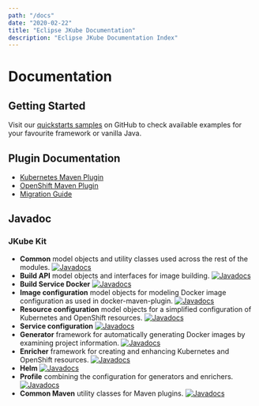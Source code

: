 ```yaml
---
path: "/docs"
date: "2020-02-22"
title: "Eclipse JKube Documentation"
description: "Eclipse JKube Documentation Index"
---
```

<div class="hero">
<div class="hero-content">

# Documentation

</div>
</div>

## Getting Started

Visit our [quickstarts samples](https://github.com/eclipse/jkube/tree/master/quickstarts) on GitHub to check
available examples for your favourite framework or vanilla Java.

## Plugin Documentation

* [Kubernetes Maven Plugin](/docs/kubernetes-maven-plugin)
* [OpenShift Maven Plugin](/docs/openshift-maven-plugin)
* [Migration Guide](/docs/migration-guide)

## Javadoc

### JKube Kit
* **Common** model objects and utility classes used across the rest of the modules.
[![Javadocs](http://www.javadoc.io/badge/org.eclipse.jkube/jkube-kit-common.svg?color=blue)
](http://www.javadoc.io/doc/org.eclipse.jkube/jkube-kit-common)
* **Build API** model objects and interfaces for image building.
[![Javadocs](http://www.javadoc.io/badge/org.eclipse.jkube/jkube-kit-build-api.svg?color=blue)
](http://www.javadoc.io/doc/org.eclipse.jkube/jkube-kit-build-api)
* **Build Service Docker**
[![Javadocs](http://www.javadoc.io/badge/org.eclipse.jkube/jkube-kit-build-service-docker.svg?color=blue)
](http://www.javadoc.io/doc/org.eclipse.jkube/jkube-kit-build-service-docker)
* **Image configuration** model objects for modeling Docker image configuration as used in docker-maven-plugin.
[![Javadocs](http://www.javadoc.io/badge/org.eclipse.jkube/jkube-kit-config-image.svg?color=blue)
](http://www.javadoc.io/doc/org.eclipse.jkube/jkube-kit-config-image)
* **Resource configuration** model objects for a simplified configuration of Kubernetes and OpenShift resources.
[![Javadocs](http://www.javadoc.io/badge/org.eclipse.jkube/jkube-kit-config-resource.svg?color=blue)
](http://www.javadoc.io/doc/org.eclipse.jkube/jkube-kit-config-resource)
* **Service configuration**
[![Javadocs](http://www.javadoc.io/badge/org.eclipse.jkube/jkube-kit-config-service.svg?color=blue)
](http://www.javadoc.io/doc/org.eclipse.jkube/jkube-kit-config-service)
* **Generator** framework for automatically generating Docker images by examining project information.
[![Javadocs](http://www.javadoc.io/badge/org.eclipse.jkube/jkube-kit-generator-api.svg?color=blue)
](http://www.javadoc.io/doc/org.eclipse.jkube/jkube-kit-generator-api)
* **Enricher** framework for creating and enhancing Kubernetes and OpenShift resources.
[![Javadocs](http://www.javadoc.io/badge/org.eclipse.jkube/jkube-kit-enricher-api.svg?color=blue)
](http://www.javadoc.io/doc/org.eclipse.jkube/jkube-kit-enricher-api)
* **Helm**
[![Javadocs](http://www.javadoc.io/badge/org.eclipse.jkube/jkube-kit-resource-helm.svg?color=blue)
](http://www.javadoc.io/doc/org.eclipse.jkube/jkube-kit-resource-helm)
* **Profile** combining the configuration for generators and enrichers.
[![Javadocs](http://www.javadoc.io/badge/org.eclipse.jkube/jkube-kit-profiles.svg?color=blue)
](http://www.javadoc.io/doc/org.eclipse.jkube/jkube-kit-profiles)
* **Common Maven** utility classes for Maven plugins.
[![Javadocs](http://www.javadoc.io/badge/org.eclipse.jkube/jkube-kit-common-maven.svg?color=blue)
](http://www.javadoc.io/doc/org.eclipse.jkube/jkube-kit-common-maven-maven)
